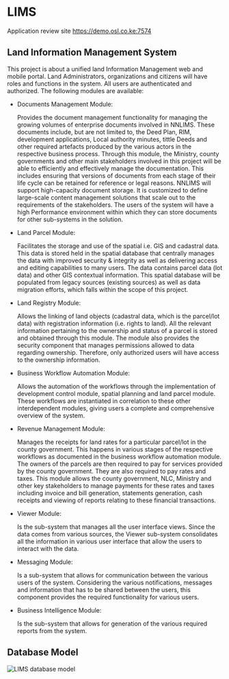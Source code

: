 # LIMS

Application review site https://demo.osl.co.ke:7574
## Land Information Management System
This project is about a unified land Information Management web and mobile portal. Land Administrators, organizations and
citizens will have roles and functions in the system. All users are authenticated and authorized. The following modules are 
available:
* Documents Management Module:

   Provides the document management functionality for managing the growing volumes of enterprise documents involved in NNLIMS. These documents include, but are not limited to, the Deed Plan, RIM, development applications, Local authority minutes, tittle Deeds and other required artefacts produced by the various actors in the respective business process. Through this module, the Ministry, county governments and other main stakeholders involved in this project will be able to efficiently and effectively manage the documentation. This includes ensuring that versions of documents from each stage of their life cycle can be retained for reference or legal reasons. NNLIMS will support high-capacity document storage. It is customized to define large-scale content management solutions that scale out to the requirements of the stakeholders. The users of the system will have a high Performance environment within which they can store documents for other sub-systems in the solution.
   
* Land Parcel Module:

   Facilitates the storage and use of the spatial i.e. GIS and cadastral data. This data is stored held in the spatial database that centrally manages the data with improved security & integrity as well as delivering access and editing capabilities to many users. The data contains parcel data (lot data) and other GIS contextual information. This spatial database will be populated from legacy sources (existing sources) as well as data migration efforts, which falls within the scope of this project. 
   
* Land Registry Module:

   Allows the linking of land objects (cadastral data, which is the parcel/lot data) with registration information (i.e. rights to land). All the relevant information pertaining to the ownership and status of a parcel is stored and obtained through this module. The module also provides the security component that manages permissions allowed to data regarding ownership. Therefore, only authorized users will have access to the ownership information.
* Business Workflow Automation Module:

   Allows the automation of the workflows through the implementation of development control module, spatial planning and land parcel module. These workflows are instantiated in correlation to these other interdependent modules, giving users a complete and comprehensive overview of the system. 
   
* Revenue Management Module:

   Manages the receipts for land rates for a particular parcel/lot in the county government. This happens in various stages of the respective workflows as documented in the business workflow automation module. The owners of the parcels are then required to pay for services provided by the county government. They are also required to pay rates and taxes. This module allows the county government, NLC, Ministry and other key stakeholders to manage payments for these rates and taxes including invoice and bill generation, statements generation, cash receipts and viewing of reports relating to these financial transactions.
   
* Viewer Module:

   Is the sub-system that manages all the user interface views. Since the data comes from various sources, the Viewer sub-system consolidates all the information in various user interface that allow the users to interact with the data. 
   
* Messaging Module:

   Is a sub-system that allows for communication between the various users of the system. Considering the various notifications, messages and information that has to be shared between the users, this component provides the required functionality for various users.
   
* Business Intelligence Module:

   Is the sub-system that allows for generation of the various required reports from the system.
## Database Model

![LIMS database model](https://github.com/ayiemba/LIMSPortal/blob/dev/Docs/LIMDbModel.png)

